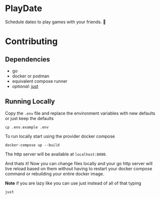 # PlayDate

Schedule dates to play games with your friends. 🙂

# Contributing

## Dependencies
* go
* docker or podman
* equivalent compose runner
* _optional_: [just](https://github.com/casey/just?tab=readme-ov-file#installation)

## Running Locally

Copy the `.env` file and replace the environment variables with new defaults or just keep the defaults

```shell
cp .env.example .env
```

To run locally start using the provider docker compose
```shell
docker-compose up --build
```

The http server will be available at `localhost:8080`.

And thats it! Now you can change files locally and your go http server will live reload based on them without having to restart your docker compose command or rebuilding your entire docker image.

**Note** if you are lazy like you can use just instead of all of that typing
```shell
just
```


